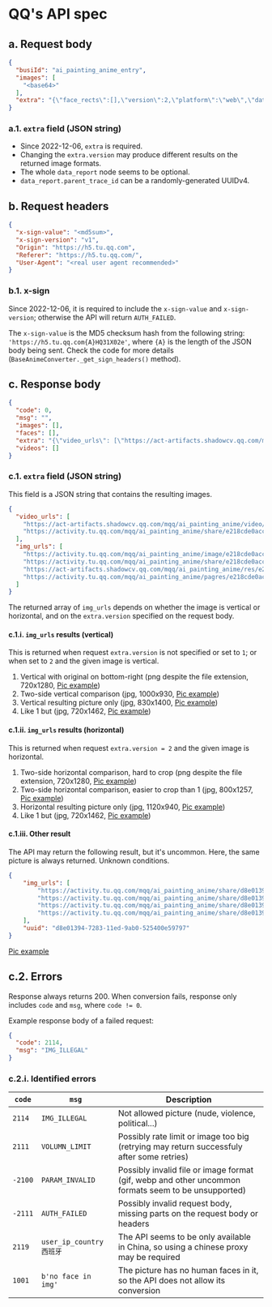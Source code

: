 # QQ's API spec

## a. Request body

```json
{
  "busiId": "ai_painting_anime_entry",
  "images": [
    "<base64>"
  ],
  "extra": "{\"face_rects\":[],\"version\":2,\"platform\":\"web\",\"data_report\":{\"parent_trace_id\":\"d5c3492b-037b-8dab-34bd-c1d7c85daef2\",\"root_channel\":\"\",\"level\":1}}"
}
```

### a.1. `extra` field (JSON string)

- Since 2022-12-06, `extra` is required.
- Changing the `extra.version` may produce different results on the returned image formats.
- The whole `data_report` node seems to be optional.
- `data_report.parent_trace_id` can be a randomly-generated UUIDv4.

## b. Request headers

```json
{
  "x-sign-value": "<md5sum>",
  "x-sign-version": "v1",
  "Origin": "https://h5.tu.qq.com",
  "Referer": "https://h5.tu.qq.com/",
  "User-Agent": "<real user agent recommended>"
}
```

### b.1. x-sign

Since 2022-12-06, it is required to include the `x-sign-value` and `x-sign-version`; otherwise the API will return `AUTH_FAILED`.

The `x-sign-value` is the MD5 checksum hash from the following string: `'https://h5.tu.qq.com{A}HQ31X02e'`, where `{A}` is the length of the JSON body being sent.
Check the code for more details (`BaseAnimeConverter._get_sign_headers()` method).

## c. Response body

```json
{
  "code": 0,
  "msg": "",
  "images": [],
  "faces": [],
  "extra": "{\"video_urls\": [\"https://act-artifacts.shadowcv.qq.com/mqq/ai_painting_anime/video/e218cde0accb9b079814c49e91e7c98b_poqay.mp4\", \"https://activity.tu.qq.com/mqq/ai_painting_anime/share/e218cde0accb9b079814c49e91e7c98b_ms4wq.mp4\"], \"img_urls\": [\"https://activity.tu.qq.com/mqq/ai_painting_anime/image/e218cde0accb9b079814c49e91e7c98b_8tvrw.jpg\", \"https://activity.tu.qq.com/mqq/ai_painting_anime/share/e218cde0accb9b079814c49e91e7c98b_yayhn.jpg\", \"https://act-artifacts.shadowcv.qq.com/mqq/ai_painting_anime/res/e218cde0accb9b079814c49e91e7c98b_rpkpt.jpg\", \"https://activity.tu.qq.com/mqq/ai_painting_anime/pagres/e218cde0accb9b079814c49e91e7c98b_b4soo.jpg\"]}",
  "videos": []
}
```

### c.1. `extra` field (JSON string)

This field is a JSON string that contains the resulting images.

```json
{
  "video_urls": [
    "https://act-artifacts.shadowcv.qq.com/mqq/ai_painting_anime/video/e218cde0accb9b079814c49e91e7c98b_poqay.mp4",
    "https://activity.tu.qq.com/mqq/ai_painting_anime/share/e218cde0accb9b079814c49e91e7c98b_ms4wq.mp4"
  ],
  "img_urls": [
    "https://activity.tu.qq.com/mqq/ai_painting_anime/image/e218cde0accb9b079814c49e91e7c98b_8tvrw.jpg",
    "https://activity.tu.qq.com/mqq/ai_painting_anime/share/e218cde0accb9b079814c49e91e7c98b_yayhn.jpg",
    "https://act-artifacts.shadowcv.qq.com/mqq/ai_painting_anime/res/e218cde0accb9b079814c49e91e7c98b_rpkpt.jpg",
    "https://activity.tu.qq.com/mqq/ai_painting_anime/pagres/e218cde0accb9b079814c49e91e7c98b_b4soo.jpg"
  ]
}
```

The returned array of `img_urls` depends on whether the image is vertical or horizontal, and on the `extra.version` specified on the request body.

#### c.1.i. `img_urls` results (vertical)

This is returned when request `extra.version` is not specified or set to `1`; or when set to `2` and the given image is vertical.

1. Vertical with original on bottom-right (png despite the file extension, 720x1280, [Pic example](group1-pic1.png))
2. Two-side vertical comparison (jpg, 1000x930, [Pic example](group1-pic2.jpg))
3. Vertical resulting picture only (jpg, 830x1400, [Pic example](group1-pic3.jpg))
4. Like 1 but (jpg, 720x1462, [Pic example](group1-pic4.jpg))

#### c.1.ii. `img_urls` results (horizontal)

This is returned when request `extra.version = 2` and the given image is horizontal.

1. Two-side horizontal comparison, hard to crop (png despite the file extension, 720x1280, [Pic example](group2-pic1.png))
2. Two-side horizontal comparison, easier to crop than 1 (jpg, 800x1257, [Pic example](group2-pic2.jpg))
3. Horizontal resulting picture only (jpg, 1120x940, [Pic example](group2-pic3.jpg))
4. Like 1 but (jpg, 720x1462, [Pic example](group2-pic4.jpg))

#### c.1.iii. Other result

The API may return the following result, but it's uncommon. Here, the same picture is always returned. Unknown conditions.

```json
{
    "img_urls": [
        "https://activity.tu.qq.com/mqq/ai_painting_anime/share/d8e01394-7283-11ed-9ab0-525400e59797.jpg",
        "https://activity.tu.qq.com/mqq/ai_painting_anime/share/d8e01394-7283-11ed-9ab0-525400e59797.jpg",
        "https://activity.tu.qq.com/mqq/ai_painting_anime/share/d8e01394-7283-11ed-9ab0-525400e59797.jpg",
        "https://activity.tu.qq.com/mqq/ai_painting_anime/share/d8e01394-7283-11ed-9ab0-525400e59797.jpg"
    ],
    "uuid": "d8e01394-7283-11ed-9ab0-525400e59797"
}
```

[Pic example](group3-pic1.jpg)

## c.2. Errors

Response always returns 200. When conversion fails, response only includes `code` and `msg`, where `code != 0`.

Example response body of a failed request:

```json
{
  "code": 2114,
  "msg": "IMG_ILLEGAL"
}
```

### c.2.i. Identified errors

| `code`  | `msg`                 | Description                                                                                         |
|---------|-----------------------|-----------------------------------------------------------------------------------------------------|
| `2114`  | `IMG_ILLEGAL`         | Not allowed picture (nude, violence, political...)                                                  |
| `2111`  | `VOLUMN_LIMIT`        | Possibly rate limit or image too big (retrying may return successfuly after some retries)           |
| `-2100` | `PARAM_INVALID`       | Possibly invalid file or image format (gif, webp and other uncommon formats seem to be unsupported) |
| `-2111` | `AUTH_FAILED`         | Possibly invalid request body, missing parts on the request body or headers                         |
| `2119`  | `user_ip_country 西班牙` | The API seems to be only available in China, so using a chinese proxy may be required               |
| `1001`  | `b'no face in img'`   | The picture has no human faces in it, so the API does not allow its conversion                      |
